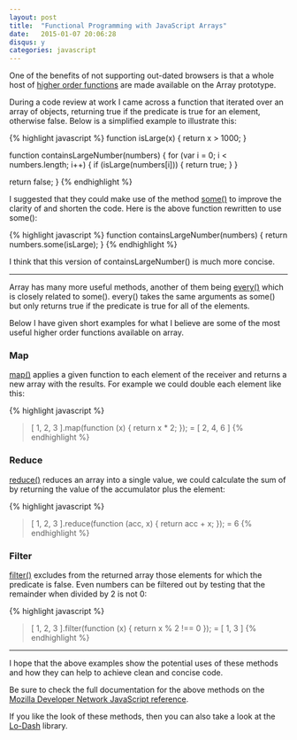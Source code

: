 ```yaml
---
layout: post
title:  "Functional Programming with JavaScript Arrays"
date:   2015-01-07 20:06:28
disqus: y
categories: javascript
---
```

One of the benefits of not supporting out-dated browsers is that a whole host of
[higher order functions](http://en.wikipedia.org/wiki/Higher-order_function) are
made available on the Array prototype.

During a code review at work I came across a function that iterated
over an array of objects, returning true if the predicate is true for an element,
otherwise false. Below is a simplified example to illustrate this:

{% highlight javascript %}
function isLarge(x) { return x > 1000; }

function containsLargeNumber(numbers) {
  for (var i = 0; i < numbers.length; i++) {
    if (isLarge(numbers[i])) {
      return true;
    }
  }

  return false;
}
{% endhighlight %}

I suggested that they could make use of the method
[some()](https://developer.mozilla.org/en/docs/Web/JavaScript/Reference/Global_Objects/Array/some)
to improve the clarity of and shorten the code. Here is the above function
rewritten to use some():

{% highlight javascript %}
function containsLargeNumber(numbers) {
  return numbers.some(isLarge);
}
{% endhighlight %}

I think that this version of containsLargeNumber() is much more concise.

---

Array has many more useful methods, another of them being
[every()](https://developer.mozilla.org/en-US/docs/Web/JavaScript/Reference/Global_Objects/Array/every)
which is closely related to some(). every() takes the same arguments as some() but
only returns true if the predicate is true for all of the elements.

Below I have given short examples for what I believe are some of the most useful
higher order functions available on array.

### Map
[map()](https://developer.mozilla.org/en-US/docs/Web/JavaScript/Reference/Global_Objects/Array/map)
applies a given function to each element of the receiver and returns a
new array with the results. For example we could double each element like this:

{% highlight javascript %}
> [ 1, 2, 3 ].map(function (x) { return x * 2; });
= [ 2, 4, 6 ]
{% endhighlight %}

### Reduce
[reduce()](https://developer.mozilla.org/en-US/docs/Web/JavaScript/Reference/Global_Objects/Array/Reduce)
reduces an array into a single value, we could calculate the sum of by returning
the value of the accumulator plus the element:

{% highlight javascript %}
> [ 1, 2, 3 ].reduce(function (acc, x) { return acc + x; });
= 6
{% endhighlight %}


### Filter
[filter()](https://developer.mozilla.org/en-US/docs/Web/JavaScript/Reference/Global_Objects/Array/filter)
excludes from the returned array those elements for which the predicate is false.
Even numbers can be filtered out by testing that the remainder when divided by 2
is not 0:

{% highlight javascript %}
> [ 1, 2, 3 ].filter(function (x) { return x % 2 !== 0 });
= [ 1, 3 ]
{% endhighlight %}

---

I hope that the above examples show the potential uses
of these methods and how they can help to achieve clean and concise code.

Be sure to check the full documentation for the above methods on the
[Mozilla Developer Network JavaScript reference](https://developer.mozilla.org/en-US/docs/Web/JavaScript/Reference/Global_Objects/Array).

If you like the look of these methods, then you can also take a look at the
[Lo-Dash](https://lodash.com/) library.
